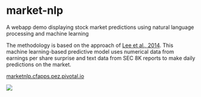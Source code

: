 # market-nlp
A webapp demo displaying stock market predictions using natural language processing and machine learning

The methodology is based on the approach of [Lee et al., 2014](https://web.stanford.edu/~jurafsky/pubs/lrec2014_stocks.pdf). This machine learning-based predictive model uses numerical data from earnings per share surprise and text data from SEC 8K reports to make daily predictions on the market.

[marketnlp.cfapps.pez.pivotal.io](http://marketnlp.cfapps.pez.pivotal.io/)

<img src='https://github.com/crawles/market-nlp/blob/master/SitePreview.png?raw=true'>
